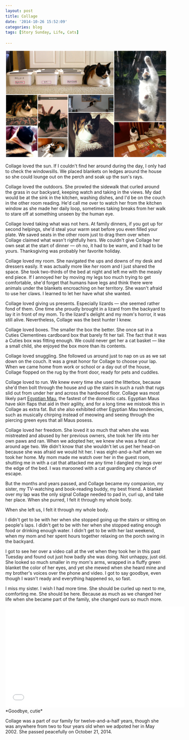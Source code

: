 ```yaml
---
layout: post
title: Collage
date: '2014-10-26 15:52:09'
categories: blog
tags: [Story Sunday, Life, Cats]

---
```


![Collage](/content/images/2014/Oct/CollageCollage01.jpg)

Collage loved the sun. If I couldn't find her around during the day, I only had to check the windowsills. We placed blankets on ledges around the house so she could lounge out on the perch and soak up the sun's rays.

Collage loved the outdoors. She prowled the sidewalk that curled around the grass in our backyard, keeping watch and taking in the views. My dad would be at the sink in the kitchen, washing dishes, and I'd be on the couch in the other room reading. He'd call me over to watch her from the kitchen window as she made her daily loop, sometimes taking breaks from her walk to stare off at something unseen by the human eye.

Collage loved taking what was not hers. At family dinners, if you got up for second helpings, she'd steal your warm seat before you even filled your plate. We saved seats in the other room just to drag them over when Collage claimed what wasn't rightfully hers. We couldn't give Collage her own seat at the start of dinner — oh no, it had to be warm, and it had to be yours. Thanksgiving was probably her favorite holiday.

Collage loved my room. She navigated the ups and downs of my desk and dressers easily. It was actually more like *her* room and I just shared the space. She took two-thirds of the bed at night and left me with the measly end piece. If I annoyed her by moving my legs too much trying to get comfortable, she'd forget that humans have legs and think there were animals under the blankets encroaching on her territory. She wasn't afraid to use her claws. I learned to let her have what she wanted.

Collage loved giving us presents. Especially lizards — she seemed rather fond of them. One time she proudly brought in a lizard from the backyard to lay it in front of my mom. To the lizard's delight and my mom's horror, it was still alive. Nevertheless, Collage was the best hunter I knew.

Collage loved boxes. The smaller the box the better. She once sat in a Cuties Clementines cardboard box that barely fit her tail. The fact that it was a Cuties box was fitting enough. We could never get her a cat basket — like a small child, she enjoyed the box more than its contents.

Collage loved snuggling. She followed us around just to nap on us as we sat down on the couch. It was a great honor for Collage to choose your lap. When we came home from work or school or a day out of the house, Collage flopped on the rug by the front door, ready for pets and cuddles.

Collage loved to run. We knew every time she used the litterbox, because she'd then bolt through the house and up the stairs in such a rush that rugs slid out from under her and across the hardwood floor. Collage was most likely part [Egyptian Mau](https://www.youtube.com/watch?v=60zcX3GijYQ), the fastest of the domestic cats. Egyptian Maus have skin flaps that aid in their agility, and for a long time we mistook this in Collage as extra fat. But she also exhibited other Egyptian Mau tendencies, such as musically chirping instead of meowing and seeing through the piercing green eyes that all Maus posess.

Collage loved her freedom. She loved it so much that when she was mistreated and abused by her previous owners, she took her life into her own paws and ran. When we adopted her, we knew she was a feral cat around age two. We didn't know that she wouldn't let us pet her head-on because she was afraid we would hit her. I was eight-and-a-half when we took her home. My mom made me watch over her in the guest room, shutting me in with a cat that attacked me any time I dangled my legs over the edge of the bed. I was marooned with a cat guarding any chance of escape.

But the months and years passed, and Collage became my companion, my sister, my TV-watching and book-reading buddy, my best friend. A blanket over my lap was the only signal Collage needed to pad in, curl up, and take her place. When she purred, I felt it through my whole body.

When she left us, I felt it through my whole body.

I didn't get to be with her when she stopped going up the stairs or sitting on people's laps. I didn't get to be with her when she stopped eating enough food or drinking enough water. I didn't get to be with her last weekend, when my mom and her spent hours together relaxing on the porch swing in the backyard.

I got to see her over a video call at the vet when they took her in this past Tuesday and found out just how badly she was doing. Not unhappy, just old. She looked so much smaller in my mom's arms, wrapped in a fluffy green blanket the color of her eyes, and yet she mewed when she heard mine and my brother's voices over the phone and video. I got to say goodbye, even though I wasn't ready and everything happened so, so fast.

I miss my sister. I wish I had more time. She should be curled up next to me, comforting me. She should be here. Because as much as we changed her life when she became part of the family, she changed ours so much more.

<iframe width="560" height="315" src="//www.youtube.com/embed/Pxkri4RdfHc?rel=0&amp;showinfo=0" frameborder="0" allowfullscreen></iframe>
*Goodbye, cutie*

Collage was a part of our family for twelve-and-a-half years, though she was anywhere from two to four years old when we adpoted her in May 2002. She passed peacefully on October 21, 2014.